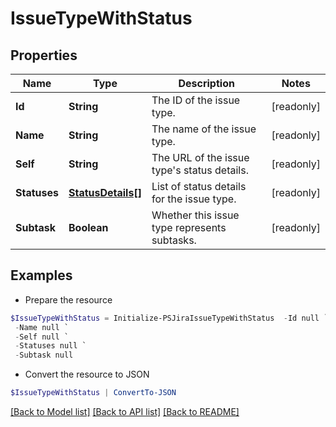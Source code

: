 # IssueTypeWithStatus
## Properties

Name | Type | Description | Notes
------------ | ------------- | ------------- | -------------
**Id** | **String** | The ID of the issue type. | [readonly] 
**Name** | **String** | The name of the issue type. | [readonly] 
**Self** | **String** | The URL of the issue type&#39;s status details. | [readonly] 
**Statuses** | [**StatusDetails[]**](StatusDetails.md) | List of status details for the issue type. | [readonly] 
**Subtask** | **Boolean** | Whether this issue type represents subtasks. | [readonly] 

## Examples

- Prepare the resource
```powershell
$IssueTypeWithStatus = Initialize-PSJiraIssueTypeWithStatus  -Id null `
 -Name null `
 -Self null `
 -Statuses null `
 -Subtask null
```

- Convert the resource to JSON
```powershell
$IssueTypeWithStatus | ConvertTo-JSON
```

[[Back to Model list]](../README.md#documentation-for-models) [[Back to API list]](../README.md#documentation-for-api-endpoints) [[Back to README]](../README.md)

